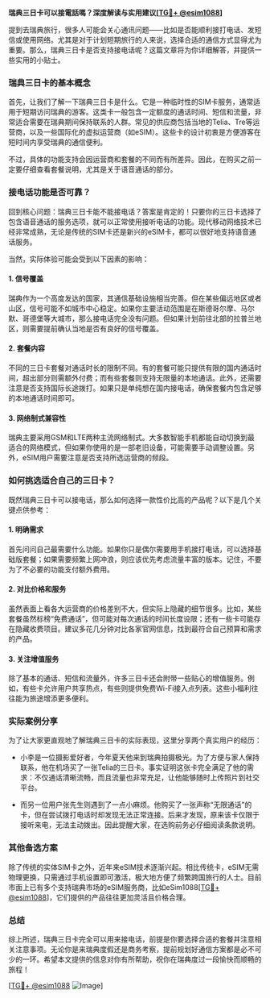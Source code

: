 **瑞典三日卡可以接電話嗎？深度解读与实用建议[[TG💪+ @esim1088](https://t.me/s/esim1088)]**

提到去瑞典旅行，很多人可能会关心通讯问题——比如是否能顺利接打电话、发短信或使用网络。尤其是对于计划短期旅行的人来说，选择合适的通信方式显得尤为重要。那么，瑞典三日卡是否支持接电话呢？这篇文章将为你详细解答，并提供一些实用的小贴士。

### 瑞典三日卡的基本概念

首先，让我们了解一下瑞典三日卡是什么。它是一种临时性的SIM卡服务，通常适用于短期访问瑞典的游客。这类卡一般包含一定额度的通话时间、短信和流量，非常适合需要在瑞典期间保持联系的人群。常见的供应商包括当地的Telia、Tre等运营商，以及一些国际化的虚拟运营商（如eSIM）。这些卡的设计初衷是方便游客在短时间内享受瑞典的通信便利。

不过，具体的功能支持会因运营商和套餐的不同而有所差异。因此，在购买之前一定要仔细查看套餐说明，尤其是关于语音通话的部分。

### 接电话功能是否可靠？

回到核心问题：瑞典三日卡能不能接电话？答案是肯定的！只要你的三日卡选择了包含语音通话的服务选项，就可以正常使用接听电话的功能。现代移动网络技术已经非常成熟，无论是传统的SIM卡还是新兴的eSIM卡，都可以很好地支持语音通话服务。

当然，实际体验可能会受到以下因素的影响：

#### 1. **信号覆盖**
瑞典作为一个高度发达的国家，其通信基础设施相当完善。但在某些偏远地区或者山区，信号可能不如城市中心稳定。如果你主要活动范围是在斯德哥尔摩、马尔默、哥德堡等大城市，那么接电话完全没有问题。但如果计划前往北部的拉普兰地区，则需要提前确认当地是否有良好的信号覆盖。

#### 2. **套餐内容**
不同的三日卡套餐对通话时长的限制不同。有的套餐可能只提供有限的国内通话时间，超出部分则需额外付费；而有些套餐则支持无限量的本地通话。此外，还需要注意是否支持国际长途拨打。如果只是单纯想在国内接电话，确保套餐内包含足够的本地通话时间即可。

#### 3. **网络制式兼容性**
瑞典主要采用GSM和LTE两种主流网络制式。大多数智能手机都能自动切换到最适合的网络模式，但如果你使用的是一部老旧设备，可能需要手动调整设置。另外，eSIM用户需要注意是否支持所选运营商的频段。

### 如何挑选适合自己的三日卡？

既然瑞典三日卡可以接电话，那么如何选择一款性价比高的产品呢？以下是几个关键点供参考：

#### 1. **明确需求**
首先问问自己最需要什么功能。如果你只是偶尔需要用手机接打电话，可以选择基础版套餐；如果需要频繁上网冲浪，则应该优先考虑流量丰富的版本。记住，不要为了不必要的功能支付额外费用。

#### 2. **对比价格和服务**
虽然表面上看各大运营商的价格差别不大，但实际上隐藏的细节很多。比如，某些套餐虽然标榜“免费通话”，但可能对每次通话的时间长度设限；还有一些卡可能存在隐藏收费项目。建议多花几分钟对比各家官网信息，找到最符合自己预算和需求的产品。

#### 3. **关注增值服务**
除了基本的通话、短信和流量外，许多三日卡还会附带一些贴心的增值服务。例如，有些卡允许用户共享热点，有些则提供免费Wi-Fi接入点列表。这些小福利往往能为旅途增添更多便利。

### 实际案例分享

为了让大家更直观地了解瑞典三日卡的实际表现，这里分享两个真实用户的经历：

- 小李是一位摄影爱好者，今年夏天他来到瑞典拍摄极光。为了方便与家人保持联系，他在机场买了一张Telia的三日卡。事实证明这张卡完全满足了他的需求：不仅通话清晰流畅，而且流量也非常充足，让他能够随时上传照片到社交平台。
  
- 而另一位用户张先生则遇到了一点小麻烦。他购买了一张声称“无限通话”的卡，但在尝试拨打电话时却发现无法正常连接。后来才发现，原来该卡仅限于接听来电，无法主动拨出。因此提醒大家，在选购前务必仔细阅读条款说明。

### 其他备选方案

除了传统的实体SIM卡之外，近年来eSIM技术逐渐兴起。相比传统卡，eSIM无需物理更换，只需通过手机设置即可激活，极大地方便了频繁跨国旅行的人士。目前市面上已有多个支持瑞典市场的eSIM服务商，比如eSim1088[[TG💪+ @esim1088](https://t.me/s/esim1088)]，它们提供的产品往往更加灵活且价格合理。

### 总结

综上所述，瑞典三日卡完全可以用来接电话，前提是你要选择合适的套餐并注意相关注意事项。无论你是来瑞典度假还是商务考察，提前规划好通信方案都是必不可少的一环。希望本文提供的信息对你有所帮助，祝你在瑞典度过一段愉快而顺畅的旅程！

[[TG💪+ @esim1088](https://t.me/s/esim1088) ![Image](https://i.postimg.cc/4NQfJmqS/Snipaste-2025-05-13-00-14-12.png)]